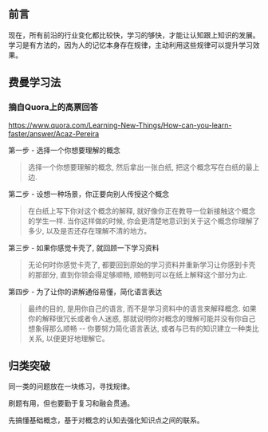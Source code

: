 ## 前言

现在，所有前沿的行业变化都比较快，学习的够快，才能让认知跟上知识的发展。学习是有方法的，因为人的记忆本身存在规律，主动利用这些规律可以提升学习效果。

## 费曼学习法

### 摘自Quora上的高票回答

https://www.quora.com/Learning-New-Things/How-can-you-learn-faster/answer/Acaz-Pereira

第一步 - 选择一个你想要理解的概念

> 选择一个你想要理解的概念, 然后拿出一张白纸, 把这个概念写在白纸的最上边.

第二步 - 设想一种场景，你正要向别人传授这个概念

> 在白纸上写下你对这个概念的解释, 就好像你正在教导一位新接触这个概念的学生一样. 当你这样做的时候, 你会更清楚地意识到关于这个概念你理解了多少, 以及是否还存在理解不清的地方。

第三步 - 如果你感觉卡壳了, 就回顾一下学习资料

> 无论何时你感觉卡壳了, 都要回到原始的学习资料并重新学习让你感到卡壳的那部分, 直到你领会得足够顺畅, 顺畅到可以在纸上解释这个部分为止.

第四步 - 为了让你的讲解通俗易懂，简化语言表达

> 最终的目的, 是用你自己的语言, 而不是学习资料中的语言来解释概念. 如果你的解释很冗长或者令人迷惑, 那就说明你对概念的理解可能并没有你自己想象得那么顺畅 -- 你要努力简化语言表达, 或者与已有的知识建立一种类比关系, 以便更好地理解它。

## 归类突破

同一类的问题放在一块练习，寻找规律。

刷题有用，但也要勤于复习和融会贯通。

先搞懂基础概念，基于对概念的认知去强化知识点之间的联系。